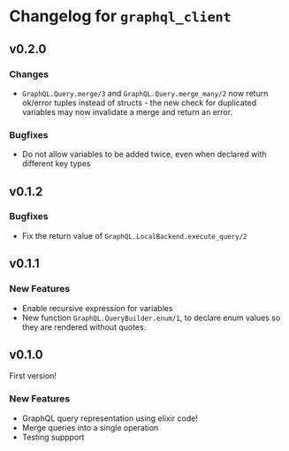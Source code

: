 # Changelog for `graphql_client`

## v0.2.0

### Changes
  - `GraphQL.Query.merge/3` and `GraphQL.Query.merge_many/2` now return ok/error tuples instead of structs - the new
    check for duplicated variables may now invalidate a merge and return an error.

### Bugfixes
  - Do not allow variables to be added twice, even when declared with different key types

## v0.1.2

### Bugfixes
  - Fix the return value of `GraphQL.LocalBackend.execute_query/2`

## v0.1.1

### New Features
  - Enable recursive expression for variables
  - New function `GraphQL.QueryBuilder.enum/1`, to declare enum values so they are rendered without quotes.
## v0.1.0

First version!

### New Features
  - GraphQL query representation using elixir code!
  - Merge queries into a single operation
  - Testing suppport
